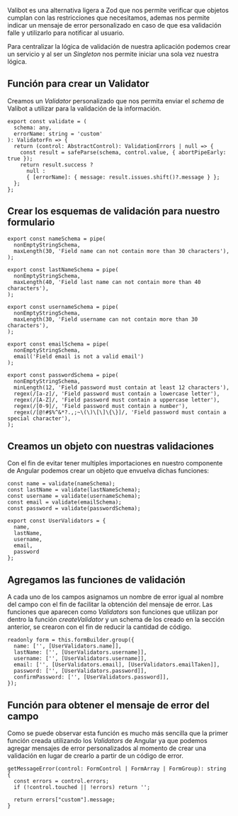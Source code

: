 Valibot es una alternativa ligera a Zod que nos permite verificar que objetos cumplan con las restricciones que necesitamos, ademas nos permite indicar un mensaje de error personalizado en caso de que esa validación falle y utilizarlo para notificar al usuario.

Para centralizar la lógica de validación de nuestra aplicación podemos crear un servicio y al ser un *Singleton* nos permite iniciar una sola vez nuestra lógica.
## Función para crear un Validator

Creamos un *Validator* personalizado que nos permita enviar el *schema* de Valibot a utilizar para la validación de la información.

```
export const validate = (
  schema: any, 
  errorName: string = 'custom'
): ValidatorFn => {
  return (control: AbstractControl): ValidationErrors | null => {
    const result = safeParse(schema, control.value, { abortPipeEarly: true });
    return result.success ? 
      null : 
      { [errorName]: { message: result.issues.shift()?.message } };
  };
};
```
## Crear los esquemas de validación para nuestro formulario

```
export const nameSchema = pipe(
  nonEmptyStringSchema,
  maxLength(30, 'Field name can not contain more than 30 characters'),
);

export const lastNameSchema = pipe(
  nonEmptyStringSchema,
  maxLength(40, 'Field last name can not contain more than 40 characters'),
);

export const usernameSchema = pipe(
  nonEmptyStringSchema,
  maxLength(30, 'Field username can not contain more than 30 characters'),
);

export const emailSchema = pipe(
  nonEmptyStringSchema, 
  email('Field email is not a valid email')
);

export const passwordSchema = pipe(
  nonEmptyStringSchema,
  minLength(12, 'Field password must contain at least 12 characters'),
  regex(/[a-z]/, 'Field password must contain a lowercase letter'),
  regex(/[A-Z]/, 'Field password must contain a uppercase letter'),
  regex(/[0-9]/, 'Field password must contain a number'),
  regex(/[@!#$%^&*?.,;~\(\)\[\]\{\}]/, 'Field password must contain a special character'),
);
```
## Creamos un objeto con nuestras validaciones

Con el fin de evitar tener multiples importaciones en nuestro componente de Angular podemos crear un objeto que envuelva dichas funciones:

```
const name = validate(nameSchema);
const lastName = validate(lastNameSchema);
const username = validate(usernameSchema);
const email = validate(emailSchema);
const password = validate(passwordSchema);

export const UserValidators = {
  name,
  lastName,
  username,
  email,
  password
};
```
## Agregamos las funciones de validación

A cada uno de los campos asignamos un nombre de error igual al nombre del campo con el fin de facilitar la obtención del mensaje de error. Las funciones que aparecen como *Validators* son funciones que utilizan por dentro la función *createValidator* y un schema de los creado en la sección anterior, se crearon con el fin de reducir la cantidad de código.

```
readonly form = this.formBuilder.group({
  name: ['', [UserValidators.name]],
  lastName: ['', [UserValidators.username]],
  username: ['', [UserValidators.username]],
  email: ['', [UserValidators.email], [UserValidators.emailTaken]],
  password: ['', [UserValidators.password]],
  confirmPassword: ['', [UserValidators.password]],
});
```
## Función para obtener el mensaje de error del campo

Como se puede observar esta función es mucho más sencilla que la primer función creada utilizando los *Validators* de Angular ya que podemos agregar mensajes de error personalizados al momento de crear una validación en lugar de crearlo a partir de un código de error.

```
getMessageError(control: FormControl | FormArray | FormGroup): string {
  const errors = control.errors;
  if (!control.touched || !errors) return '';

  return errors["custom"].message;
}
```